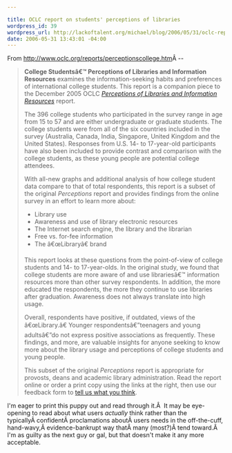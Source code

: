 ```yaml
--- 

title: OCLC report on students' perceptions of libraries
wordpress_id: 39
wordpress_url: http://lackoftalent.org/michael/blog/2006/05/31/oclc-report-on-students-perceptions-of-libraries/
date: 2006-05-31 13:43:01 -04:00
---
```

From <a href="http://www.oclc.org/reports/perceptionscollege.htm">http://www.oclc.org/reports/perceptionscollege.htm</a>Â --
<blockquote><strong>College Studentsâ€™ Perceptions of Libraries and Information Resources</strong> examines the information-seeking habits and preferences of international college students. This report is a companion piece to the December 2005 OCLC <a href="http://www.lackoftalent.org/michael/blog/wp-admin/2005perceptions.htm"><em>Perceptions of Libraries and Information Resources</em></a> report.

The 396 college students who participated in the survey range in age from 15 to 57 and are either undergraduate or graduate students. The college students were from all of the six countries included in the survey (Australia, Canada, India, Singapore, United Kingdom and the United States). Responses from U.S. 14- to 17-year-old participants have also been included to provide contrast and comparison with the college students, as these young people are potential college attendees.

With all-new graphs and additional analysis of how college student data compare to that of total respondents, this report is a subset of the original <em>Perceptions</em> report and provides findings from the online survey in an effort to learn more about:
<ul>
	<li>Library use</li>
	<li>Awareness and use of library electronic resources</li>
	<li>The Internet search engine, the library and the librarian</li>
	<li>Free vs. for-fee information</li>
	<li>The â€œLibraryâ€ brand</li>
</ul>
This report looks at these questions from the point-of-view of college students and 14- to 17-year-olds. In the original study, we found that college students are more aware of and use librariesâ€™ information resources more than other survey respondents. In addition, the more educated the respondents, the more they continue to use libraries after graduation. Awareness does not always translate into high usage.

Overall, respondents have positive, if outdated, views of the â€œLibrary.â€ Younger respondentsâ€”teenagers and young adultsâ€”do not express positive associations as frequently. These findings, and more, are valuable insights for anyone seeking to know more about the library usage and perceptions of college students and young people.

This subset of the original <em>Perceptions</em> report is appropriate for provosts, deans and academic library administration. Read the report online or order a print copy using the links at the right, then use our feedback form to <a href="https://www3.oclc.org/app/percep/students/" target="form">tell us what you think</a>.</blockquote>
I'm eager to print this puppy out and read through it.Â  It may be eye-opening to read about what users <em>actually</em> think rather than the typicallyÂ confidentÂ proclamations aboutÂ users needs in the off-the-cuff, hand-wavy,Â evidence-bankrupt way thatÂ many (most?)Â tend toward.Â  I'm as guilty as the next guy or gal, but that doesn't make it any more acceptable.
